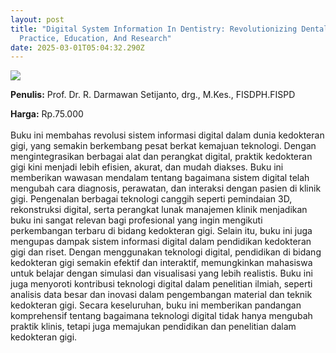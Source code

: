 ```yaml
---
layout: post
title: "Digital System Information In Dentistry: Revolutionizing Dental
  Practice, Education, And Research"
date: 2025-03-01T05:04:32.290Z
---
```

![](/images/uploads/screenshot-2025-03-01-120347.jpg)

**P﻿enulis:** Prof. Dr. R. Darmawan Setijanto, drg., M.Kes., FISDPH.FISPD

**Harga:** Rp.75.000\
\
Buku ini membahas revolusi sistem informasi digital dalam dunia kedokteran gigi, yang semakin berkembang pesat berkat kemajuan teknologi. Dengan mengintegrasikan berbagai alat dan perangkat digital, praktik kedokteran gigi kini menjadi lebih efisien, akurat, dan mudah diakses. Buku ini memberikan wawasan mendalam tentang bagaimana sistem digital telah mengubah cara diagnosis, perawatan, dan interaksi dengan pasien di klinik gigi. Pengenalan berbagai teknologi canggih seperti pemindaian 3D, rekonstruksi digital, serta perangkat lunak manajemen klinik menjadikan buku ini sangat relevan bagi profesional yang ingin mengikuti perkembangan terbaru di bidang kedokteran gigi.
	Selain itu, buku ini juga mengupas dampak sistem informasi digital dalam pendidikan kedokteran gigi dan riset. Dengan menggunakan teknologi digital, pendidikan di bidang kedokteran gigi semakin efektif dan interaktif, memungkinkan mahasiswa untuk belajar dengan simulasi dan visualisasi yang lebih realistis. Buku ini juga menyoroti kontribusi teknologi digital dalam penelitian ilmiah, seperti analisis data besar dan inovasi dalam pengembangan material dan teknik kedokteran gigi. Secara keseluruhan, buku ini memberikan pandangan komprehensif tentang bagaimana teknologi digital tidak hanya mengubah praktik klinis, tetapi juga memajukan pendidikan dan penelitian dalam kedokteran gigi.